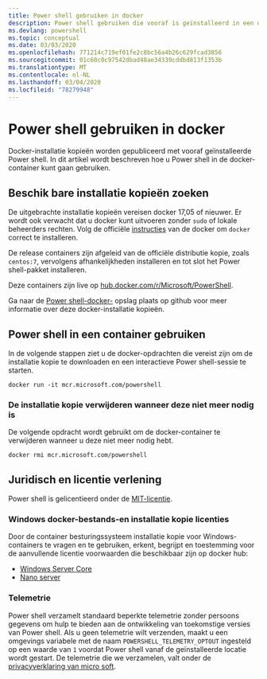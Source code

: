 ```yaml
---
title: Power shell gebruiken in docker
description: Power shell gebruiken die vooraf is geïnstalleerd in een docker-installatie kopie.
ms.devlang: powershell
ms.topic: conceptual
ms.date: 03/03/2020
ms.openlocfilehash: 771214c719ef01fe2c8bc56a4b26c629fcad3856
ms.sourcegitcommit: 01c60c0c97542dbad48ae34339cddbd813f1353b
ms.translationtype: MT
ms.contentlocale: nl-NL
ms.lasthandoff: 03/04/2020
ms.locfileid: "78279948"
---
```

# <a name="using-powershell-in-docker"></a>Power shell gebruiken in docker

Docker-installatie kopieën worden gepubliceerd met vooraf geïnstalleerde Power shell. In dit artikel wordt beschreven hoe u Power shell in de docker-container kunt gaan gebruiken.

## <a name="finding-available-images"></a>Beschik bare installatie kopieën zoeken

De uitgebrachte installatie kopieën vereisen docker 17,05 of nieuwer. Er wordt ook verwacht dat u docker kunt uitvoeren zonder `sudo` of lokale beheerders rechten. Volg de officiële [instructies][install] van de docker om `docker` correct te installeren.

De release containers zijn afgeleid van de officiële distributie kopie, zoals `centos:7`, vervolgens afhankelijkheden installeren en tot slot het Power shell-pakket installeren.

Deze containers zijn live op [hub.docker.com/r/Microsoft/PowerShell][docker-release].

Ga naar de [Power shell-docker-][PowerShell-Docker] opslag plaats op github voor meer informatie over deze docker-installatie kopieën.

## <a name="using-powershell-in-a-container"></a>Power shell in een container gebruiken

In de volgende stappen ziet u de docker-opdrachten die vereist zijn om de installatie kopie te downloaden en een interactieve Power shell-sessie te starten.

```console
docker run -it mcr.microsoft.com/powershell
```

### <a name="remove-the-image-when-no-longer-needed"></a>De installatie kopie verwijderen wanneer deze niet meer nodig is

De volgende opdracht wordt gebruikt om de docker-container te verwijderen wanneer u deze niet meer nodig hebt.

```console
docker rmi mcr.microsoft.com/powershell
```

## <a name="legal-and-licensing"></a>Juridisch en licentie verlening

Power shell is gelicentieerd onder de [MIT-licentie][].

### <a name="windows-docker-file-and-image-licenses"></a>Windows docker-bestands-en installatie kopie licenties

Door de container besturingssysteem installatie kopie voor Windows-containers te vragen en te gebruiken, erkent, begrijpt en toestemming voor de aanvullende licentie voorwaarden die beschikbaar zijn op docker hub:

- [Windows Server Core][Window Server Core]
- [Nano server][Nano Server]

### <a name="telemetry"></a>Telemetrie

Power shell verzamelt standaard beperkte telemetrie zonder persoons gegevens om hulp te bieden aan de ontwikkeling van toekomstige versies van Power shell. Als u geen telemetrie wilt verzenden, maakt u een omgevings variabele met de naam `POWERSHELL_TELEMETRY_OPTOUT` ingesteld op een waarde van `1` voordat Power shell vanaf de geïnstalleerde locatie wordt gestart. De telemetrie die we verzamelen, valt onder de [privacyverklaring van micro soft][privacy].

<!-- link references -->
[install]: https://docs.docker.com/engine/installation/
[docker-release]: https://hub.docker.com/r/microsoft/powershell/
[appinsights]: https://azure.microsoft.com/services/application-insights/
[MIT-licentie]: https://github.com/PowerShell/PowerShell/tree/master/LICENSE.txt
[PowerShell-Docker]: https://github.com/PowerShell/PowerShell-Docker
[Window Server Core]: https://hub.docker.com/r/microsoft/windowsservercore/
[Nano Server]: https://hub.docker.com/r/microsoft/nanoserver/
[privacy]: https://privacy.microsoft.com/privacystatement/
